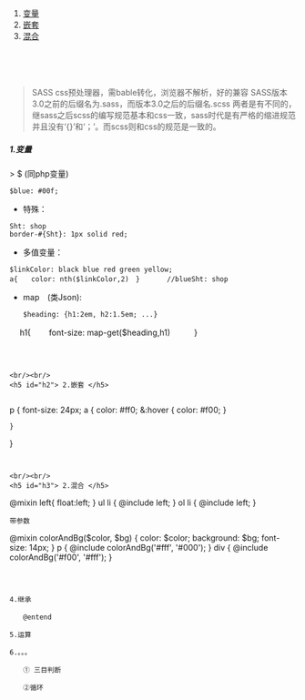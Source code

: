 ﻿1. <a href="#h1">变量</a>
2. <a href="#h2">嵌套</a>
3. <a href="#h3">混合</a>

<br/><br/><br/>

> SASS
> css预处理器，需bable转化，浏览器不解析，好的兼容
> SASS版本3.0之前的后缀名为.sass，而版本3.0之后的后缀名.scss
> 两者是有不同的，继sass之后scss的编写规范基本和css一致，sass时代是有严格的缩进规范并且没有‘{}’和‘；’。而scss则和css的规范是一致的。

<h5 id="h1"> 1.变量 </h5>
> $ (同php变量)


```
$blue: #00f;
```
- 特殊：
```
Sht: shop
border-#{Sht}: 1px solid red;
```
- 多值变量：　　　
```
$linkColor: black blue red green yellow;
a{　　color: nth($linkColor,2)　}　　　　//blueSht: shop
```
- map　(类Json): 
   ```
   $heading: {h1:2em, h2:1.5em; ...}
　 h1{ 　　font-size: map-get($heading,h1)　　　}
   ```　
　　　　


<br/><br/>
<h5 id="h2"> 2.嵌套 </h5>


```
p {
	font-size: 24px;
	a {
		color: #ff0;
		&:hover {
			color: #f00;
		}
	
	}
}
```


<br/><br/>
<h5 id="h3"> 2.混合 </h5>
```
@mixin left{
  float:left;
}
ul li {
  @include left;
}
ol li {
  @include left;
}
```
带参数
```
@mixin colorAndBg($color, $bg) {
  color: $color;
  background: $bg;
  font-size: 14px;
}
p {
  @include colorAndBg('#fff', '#000');
}
div {
  @include colorAndBg('#f00', '#fff');
}
```



4.继承

　　@entend

5.运算

6.。。。

　　① 三目判断

　　②循环
